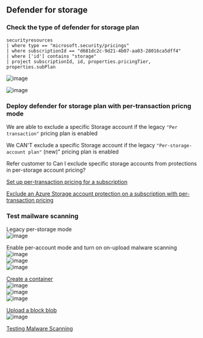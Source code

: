 ## Defender for storage

### Check the type of defender for storage plan

```kusto
securityresources 
| where type == "microsoft.security/pricings"
| where subscriptionId == "d681dc2c-9d21-4b07-aa03-28016ca5dff4"
| where ['id'] contains "storage"
| project subscriptionId, id, properties.pricingTier, properties.subPlan
```

![image](https://user-images.githubusercontent.com/96930989/230877193-f43bda35-a282-48f0-b3c2-df8543d15a04.png)

![image](https://user-images.githubusercontent.com/96930989/230875611-5a3abf0b-6c47-480d-bfe5-20fe76bf1dc6.png)


### Deploy defender for storage plan with per-transaction pricng mode

We are able to exclude a specific Storage account if the legacy `"Per transaction"` pricing plan is enabled

We CAN'T exclude a specific Storage account if the legacy `"Per-storage-account plan"` (new)" pricing plan is enabled

Refer customer to Can I exclude specific storage accounts from protections in per-storage account pricing? 

[Set up per-transaction pricing for a subscription](https://learn.microsoft.com/en-us/azure/defender-for-cloud/defender-for-storage-classic-enable#set-up-microsoft-defender-for-storage-classic)

[Exclude an Azure Storage account protection on a subscription with per-transaction pricing](https://learn.microsoft.com/en-us/azure/defender-for-cloud/defender-for-storage-classic-enable#exclude-an-azure-storage-account-protection-on-a-subscription-with-per-transaction-pricing)

### Test mailware scanning

Legacy per-storage mode <br>
![image](https://github.com/guguji666666/GJS-MDC-Tips/assets/96930989/a5307e41-bf0c-4f53-a4ba-397286e94f75)

Enable per-account mode and turn on on-upload malware scanning
![image](https://github.com/guguji666666/GJS-MDC-Tips/assets/96930989/5fd85903-bf35-4cc4-ad9e-36a8d3c1dc8a) <br>
![image](https://github.com/guguji666666/GJS-MDC-Tips/assets/96930989/1019cebf-8898-4e94-a140-3ba6cb8db630) <br>
![image](https://github.com/guguji666666/GJS-MDC-Tips/assets/96930989/70fa06de-3e81-4d76-b3ce-d3931a9ff179)


[Create a container](https://learn.microsoft.com/en-us/azure/storage/blobs/storage-quickstart-blobs-portal#create-a-container) <br>
![image](https://github.com/guguji666666/GJS-MDC-Tips/assets/96930989/42577706-895a-41ca-b0ce-588091444f3b) <br>
![image](https://github.com/guguji666666/GJS-MDC-Tips/assets/96930989/e643f48d-57d8-44d3-a7a3-0a8e8efe799e) <br>
![image](https://github.com/guguji666666/GJS-MDC-Tips/assets/96930989/fe02425f-6160-4db6-9b4c-4bd2657c4305)

[Upload a block blob](https://learn.microsoft.com/en-us/azure/storage/blobs/storage-quickstart-blobs-portal#upload-a-block-blob) <br>
![image](https://github.com/guguji666666/GJS-MDC-Tips/assets/96930989/5a213855-e25c-41ca-a1b9-474da3514d4d) <br>

[Testing Malware Scanning](https://learn.microsoft.com/en-us/azure/defender-for-cloud/defender-for-storage-test#testing-malware-scanning) <br>
